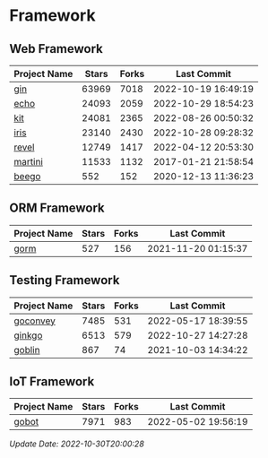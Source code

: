 # Framework

## Web Framework
| Project Name | Stars | Forks | Last Commit |
| ------------ | ----- | ----- | ----------- |
| [gin](https://github.com/gin-gonic/gin) | 63969 | 7018 | 2022-10-19 16:49:19 |
| [echo](https://github.com/labstack/echo) | 24093 | 2059 | 2022-10-29 18:54:23 |
| [kit](https://github.com/go-kit/kit) | 24081 | 2365 | 2022-08-26 00:50:32 |
| [iris](https://github.com/kataras/iris) | 23140 | 2430 | 2022-10-28 09:28:32 |
| [revel](https://github.com/revel/revel) | 12749 | 1417 | 2022-04-12 20:53:30 |
| [martini](https://github.com/go-martini/martini) | 11533 | 1132 | 2017-01-21 21:58:54 |
| [beego](https://github.com/astaxie/beego) | 552 | 152 | 2020-12-13 11:36:23 |

## ORM Framework
| Project Name | Stars | Forks | Last Commit |
| ------------ | ----- | ----- | ----------- |
| [gorm](https://github.com/jinzhu/gorm) | 527 | 156 | 2021-11-20 01:15:37 |

## Testing Framework
| Project Name | Stars | Forks | Last Commit |
| ------------ | ----- | ----- | ----------- |
| [goconvey](https://github.com/smartystreets/goconvey) | 7485 | 531 | 2022-05-17 18:39:55 |
| [ginkgo](https://github.com/onsi/ginkgo) | 6513 | 579 | 2022-10-27 14:27:28 |
| [goblin](https://github.com/franela/goblin) | 867 | 74 | 2021-10-03 14:34:22 |

## IoT Framework
| Project Name | Stars | Forks | Last Commit |
| ------------ | ----- | ----- | ----------- |
| [gobot](https://github.com/hybridgroup/gobot) | 7971 | 983 | 2022-05-02 19:56:19 |

*Update Date: 2022-10-30T20:00:28*